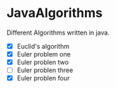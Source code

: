 # JavaAlgorithms
Different Algorithms written in java. 

- [x] Euclid's algorithm
- [x] Euler problem one
- [x] Euler problen two
- [ ] Euler problen three
- [x] Euler problen four
